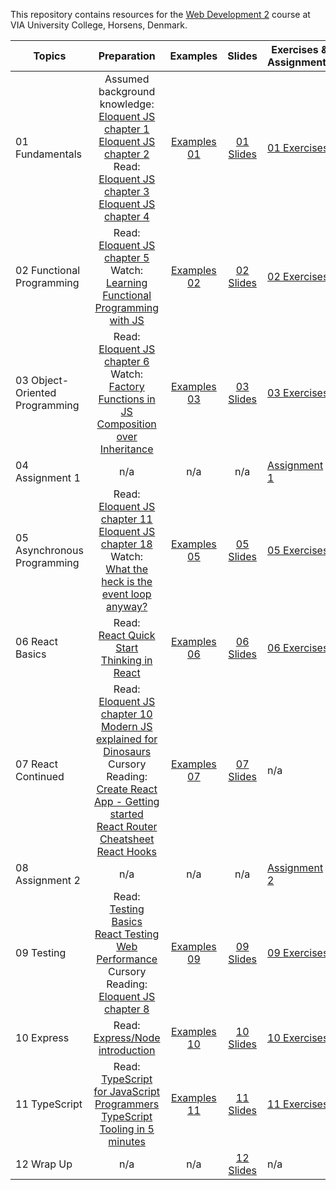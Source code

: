 This repository contains resources for the [Web Development 2](https://en.via.dk/tmh-courses/web-development-2?education=ict) course at VIA University College, Horsens, Denmark.

| Topics                         |                                                                                                                                                                                                                                                          Preparation                                                                                                                                                                                                                                                           |                                                Examples                                                 |                                                      Slides                                                       | Exercises & Assignments                                                                                   |
| ------------------------------ | :----------------------------------------------------------------------------------------------------------------------------------------------------------------------------------------------------------------------------------------------------------------------------------------------------------------------------------------------------------------------------------------------------------------------------------------------------------------------------------------------------------------------------: | :-----------------------------------------------------------------------------------------------------: | :---------------------------------------------------------------------------------------------------------------: | --------------------------------------------------------------------------------------------------------- |
| 01 Fundamentals                |                                                                                 Assumed background knowledge:<br>[Eloquent JS chapter 1](https://eloquentjavascript.net/01_values.html) <br> [Eloquent JS chapter 2](https://eloquentjavascript.net/02_program_structure.html)<br>Read:<br> [Eloquent JS chapter 3](https://eloquentjavascript.net/03_functions.html)<br> [Eloquent JS chapter 4](https://eloquentjavascript.net/04_data.html)                                                                                 |         [Examples 01](https://github.com/KasperKnop/WEB2/tree/main/01%20Fundamentals/examples)          | [01 Slides](https://docs.google.com/presentation/d/1Pt7p_jVs_f19y2Brz2vfnDHysALUBBTZT4TvyD3ke6k/edit?usp=sharing) | [01 Exercises](https://github.com/KasperKnop/WEB2/blob/main/01%20Fundamentals/README.md)                  |
| 02 Functional Programming      |                                                                                                                                                                          Read:<br>[Eloquent JS chapter 5](https://eloquentjavascript.net/05_higher_order.html) <br> Watch:<br>[Learning Functional Programming with JS](https://youtu.be/e-5obm1G_FY)                                                                                                                                                                          |   [Examples 02](https://github.com/KasperKnop/WEB2/tree/main/02%20Functional%20Programming/examples)    | [02 Slides](https://docs.google.com/presentation/d/120lyQV8o8p3Ndbv6Fmr3NF17uf609U2DLg2YBU5hcC0/edit?usp=sharing) | [02 Exercises](https://github.com/KasperKnop/WEB2/blob/main/02%20Functional%20Programming/README.md)      |
| 03 Object-Oriented Programming |                                                                                                                                                     Read:<br>[Eloquent JS chapter 6](https://eloquentjavascript.net/06_object.html) <br> Watch:<br>[Factory Functions in JS](https://youtu.be/ImwrezYhw4w)<br>[Composition over Inheritance](https://youtu.be/wfMtDGfHWpA)                                                                                                                                                     | [Examples 03](https://github.com/KasperKnop/WEB2/tree/main/03%20Object-Oriented%20Programming/examples) | [03 Slides](https://docs.google.com/presentation/d/1A7b7sQONUwwPSoU4JQPGJ7zcmgCOn0R3UCFO721XaQE/edit?usp=sharing) | [03 Exercises](https://github.com/KasperKnop/WEB2/blob/main/03%20Object-Oriented%20Programming/README.md) |
| 04 Assignment 1                |                                                                                                                                                                                                                                                              n/a                                                                                                                                                                                                                                                               |                                                   n/a                                                   |                                                        n/a                                                        | [Assignment 1](https://github.com/KasperKnop/WEB2/blob/main/04%20Assignment%201/README.md)                |
| 05 Asynchronous Programming    |                                                                                                                                        Read:<br>[Eloquent JS chapter 11](https://eloquentjavascript.net/11_async.html) <br>[Eloquent JS chapter 18](https://eloquentjavascript.net/18_http.html) <br> Watch:<br>[What the heck is the event loop anyway?](https://youtu.be/8aGhZQkoFbQ)                                                                                                                                        |  [Examples 05](https://github.com/KasperKnop/WEB2/tree/main/05%20Asynchronous%20Programming/examples)   | [05 Slides](https://docs.google.com/presentation/d/1Ub44_nMvruR8rNXBL7uZJm41lZn0X-GOLY92LHl2BAg/edit?usp=sharing) | [05 Exercises](https://github.com/KasperKnop/WEB2/blob/main/05%20Asynchronous%20Programming/README.md)    |
| 06 React Basics                |                                                                                                                                                                                                   Read:<br>[React Quick Start](https://react.dev/learn) <br> [Thinking in React](https://react.dev/learn/thinking-in-react)                                                                                                                                                                                                    |        [Examples 06](https://github.com/KasperKnop/WEB2/tree/main/06%20React%20Basics/examples)         | [06 Slides](https://docs.google.com/presentation/d/1nYdj828juqxQCgGaTA3f9A4a7MHNKdK9NCvq_jYeH_s/edit?usp=sharing) | [06 Exercises](https://github.com/KasperKnop/WEB2/blob/main/06%20React%20Basics/README.md)                |
| 07 React Continued             | Read:<br>[Eloquent JS chapter 10](https://eloquentjavascript.net/10_modules.html) <br> [Modern JS explained for Dinosaurs](https://medium.com/the-node-js-collection/modern-javascript-explained-for-dinosaurs-f695e9747b70) <br> Cursory Reading:<br> [Create React App - Getting started](https://create-react-app.dev/docs/getting-started/) <br> [React Router Cheatsheet](https://www.codecademy.com/learn/learn-react-router/modules/learn-react-router/cheatsheet) <br>[React Hooks](https://react.dev/reference/react) |       [Examples 07](https://github.com/KasperKnop/WEB2/tree/main/07%20React%20Continued/examples)       | [07 Slides](https://docs.google.com/presentation/d/12qeTjSsr5jEbi0Pggba5-XgHfZWVMNDWvM6Lh8lw0Es/edit?usp=sharing) | n/a                                                                                                       |
| 08 Assignment 2                |                                                                                                                                                                                                                                                              n/a                                                                                                                                                                                                                                                               |                                                   n/a                                                   |                                                        n/a                                                        | [Assignment 2](https://github.com/KasperKnop/WEB2/blob/main/08%20Assignment%202/README.md)                |
| 09 Testing                     |                                                               Read:<br>[Testing Basics](https://www.theodinproject.com/lessons/node-path-javascript-testing-basics) <br> [React Testing](https://testing-library.com/docs/react-testing-library/intro/) <br> [Web Performance](https://developer.mozilla.org/en-US/docs/Learn/Performance/What_is_web_performance) <br>Cursory Reading:<br>[Eloquent JS chapter 8](https://eloquentjavascript.net/08_error.html)                                                               |            [Examples 09](https://github.com/KasperKnop/WEB2/tree/main/09%20Testing/examples)            | [09 Slides](https://docs.google.com/presentation/d/1GLVVf1-iOrw8hMOcpzNoJPa0RvMQ1g0NEag-81xvSWg/edit?usp=sharing) | [09 Exercises](https://github.com/KasperKnop/WEB2/blob/main/09%20Testing/README.md)                       |
| 10 Express                     |                                                                                                                                                                                                  Read:<br>[Express/Node introduction](https://developer.mozilla.org/en-US/docs/Learn/Server-side/Express_Nodejs/Introduction)                                                                                                                                                                                                  |            [Examples 10](https://github.com/KasperKnop/WEB2/tree/main/10%20Express/examples)            | [10 Slides](https://docs.google.com/presentation/d/19UwYMfMKxDOjCxtyK72N2XOQsNy7RGYIUjJgZXwbotM/edit?usp=sharing) | [10 Exercises](https://github.com/KasperKnop/WEB2/blob/main/10%20Express/README.md)                       |
| 11 TypeScript                  |                                                                                                                                     Read:<br>[TypeScript for JavaScript Programmers](https://www.typescriptlang.org/docs/handbook/typescript-in-5-minutes.html) <br> [TypeScript Tooling in 5 minutes](https://www.typescriptlang.org/docs/handbook/typescript-tooling-in-5-minutes.html)                                                                                                                                      |          [Examples 11](https://github.com/KasperKnop/WEB2/tree/main/11%20TypeScript/examples)           | [11 Slides](https://docs.google.com/presentation/d/1NFNHM4ysZTpion09mpz5NVHBnVVIOkp3K3U1Zo2Ms7c/edit?usp=sharing) | [11 Exercises](https://github.com/KasperKnop/WEB2/blob/main/11%20TypeScript/README.md)                    |
| 12 Wrap Up                     |                                                                                                                                                                                                                                                              n/a                                                                                                                                                                                                                                                               |                                                   n/a                                                   | [12 Slides](https://docs.google.com/presentation/d/1YkFWsJ6v6_f1i2Gjk3EW0G6636LVzk7iQ0jUL1gtqHo/edit?usp=sharing) | n/a                                                                                                       |
